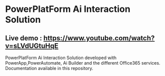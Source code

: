 # PowerPlatForm Ai Interaction Solution
## Live demo : https://www.youtube.com/watch?v=sLVdUGtuHqE
PowerPlatForm Ai Interaction Solution developed with PowerApp,PowerAutomate, Ai Builder and the different Office365 services.
Documentation available in this repository.
